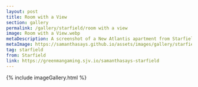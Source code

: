 ```yaml
---
layout: post
title: Room with a View
section: gallery
permalink: /gallery/starfield/room with a view
image: Room with a View.webp
metaDescription: A screenshot of a New Atlantis apartment from Starfield, taken by Samantha Says.
metaImage: https://samanthasays.github.io/assets/images/gallery/starfield/Room with a View.webp
tag: starfield
from: Starfield
link: https://greenmangaming.sjv.io/samanthasays-starfield
---
```

{% include imageGallery.html %}